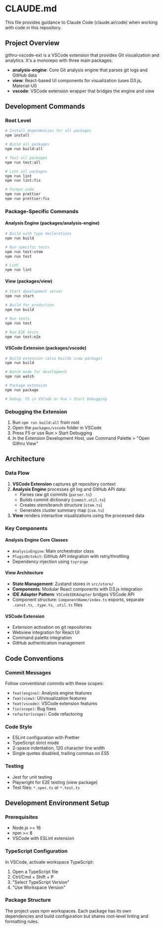 # CLAUDE.md

This file provides guidance to Claude Code (claude.ai/code) when working with code in this repository.

## Project Overview

githru-vscode-ext is a VSCode extension that provides Git visualization and analytics. It's a monorepo with three main packages:

- **analysis-engine**: Core Git analysis engine that parses git logs and GitHub data
- **view**: React-based UI components for visualization (uses D3.js, Material-UI)
- **vscode**: VSCode extension wrapper that bridges the engine and view

## Development Commands

### Root Level
```bash
# Install dependencies for all packages
npm install

# Build all packages
npm run build:all

# Test all packages
npm run test:all

# Lint all packages
npm run lint
npm run lint:fix

# Format code
npm run prettier
npm run prettier:fix
```

### Package-Specific Commands

#### Analysis Engine (packages/analysis-engine)
```bash
# Build with type declarations
npm run build

# Run specific tests
npm run test:stem
npm run test

# Lint
npm run lint
```

#### View (packages/view)
```bash
# Start development server
npm run start

# Build for production
npm run build

# Run tests
npm run test

# Run E2E tests
npm run test:e2e
```

#### VSCode Extension (packages/vscode)
```bash
# Build extension (also builds view package)
npm run build

# Watch mode for development
npm run watch

# Package extension
npm run package

# Debug: F5 in VSCode or Run > Start Debugging
```

### Debugging the Extension
1. Run `npm run build:all` from root
2. Open the `packages/vscode` folder in VSCode
3. Press F5 or use Run > Start Debugging
4. In the Extension Development Host, use Command Palette > "Open Githru View"

## Architecture

### Data Flow
1. **VSCode Extension** captures git repository context
2. **Analysis Engine** processes git log and GitHub API data:
   - Parses raw git commits (`parser.ts`)
   - Builds commit dictionary (`commit.util.ts`)
   - Creates stem/branch structure (`stem.ts`)
   - Generates cluster summary map (`csm.ts`)
3. **View** renders interactive visualizations using the processed data

### Key Components

#### Analysis Engine Core Classes
- `AnalysisEngine`: Main orchestrator class
- `PluginOctokit`: GitHub API integration with retry/throttling
- Dependency injection using `tsyringe`

#### View Architecture
- **State Management**: Zustand stores in `src/store/`
- **Components**: Modular React components with D3.js integration
- **IDE Adapter Pattern**: `VSCodeIDEAdapter` bridges VSCode API
- Component structure: `ComponentName/index.ts` exports, separate `.const.ts`, `.type.ts`, `.util.ts` files

#### VSCode Extension
- Extension activation on git repositories
- Webview integration for React UI
- Command palette integration
- GitHub authentication management

## Code Conventions

### Commit Messages
Follow conventional commits with these scopes:
- `feat(engine)`: Analysis engine features
- `feat(view)`: UI/visualization features
- `feat(vscode)`: VSCode extension features
- `fix(scope)`: Bug fixes
- `refactor(scope)`: Code refactoring

### Code Style
- ESLint configuration with Prettier
- TypeScript strict mode
- 2-space indentation, 120 character line width
- Single quotes disabled, trailing commas on ES5

### Testing
- Jest for unit testing
- Playwright for E2E testing (view package)
- Test files: `*.spec.ts` or `*.test.ts`

## Development Environment Setup

### Prerequisites
- Node.js >= 16
- npm >= 8
- VSCode with ESLint extension

### TypeScript Configuration
In VSCode, activate workspace TypeScript:
1. Open a TypeScript file
2. Ctrl/Cmd + Shift + P
3. "Select TypeScript Version"
4. "Use Workspace Version"

### Package Structure
The project uses npm workspaces. Each package has its own dependencies and build configuration but shares root-level linting and formatting rules.